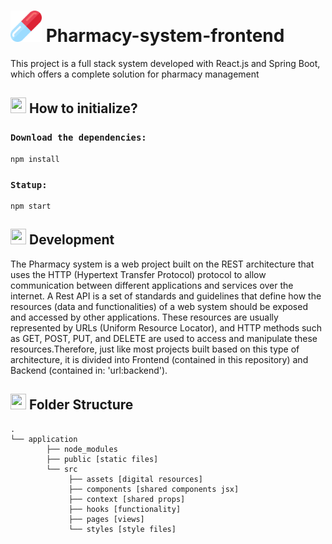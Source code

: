 
<h1>
    <img src="./documents/assets/icon-main.png" width="50" height="50">
    Pharmacy-system-frontend
</h1>


 <p>This project is a full stack system developed with React.js and Spring Boot, which offers a complete solution for pharmacy management</p>


<h2>
    <img src="./application/src/assets/icon-foguete.png" width="25" height="25">
    How to initialize?
</h2>

### `Download the dependencies:`
```
npm install

```

### `Statup:`
```
npm start

```

<h2>
    <img src="./application/src/assets/icon-engrenagem.png" width="25" height="25">
    Development
</h2>


<p>The Pharmacy system is a web project built on the REST architecture that uses the HTTP (Hypertext Transfer Protocol) protocol to allow 
communication between different applications and services over the internet. A Rest API is a set of standards and guidelines that define how the 
resources (data and functionalities) of a web system should be exposed and accessed by other applications. These resources are usually represented 
by URLs (Uniform Resource Locator), and HTTP methods such as GET, POST, PUT, and DELETE are used to access and manipulate these resources.Therefore, just like most projects built based on this type of architecture, it is divided into Frontend (contained in this repository) and Backend (contained in: 'url:backend').</p>



<h2>
    <img src="./application/src/assets/icon-arquivos.png" width="25" height="25">
    Folder Structure
</h2>

```
.
└── application 
        ├── node_modules 
        ├── public [static files]
        └── src
             ├── assets [digital resources]
             ├── components [shared components jsx]
             ├── context [shared props]
             ├── hooks [functionality]
             ├── pages [views]
             └── styles [style files]
```




